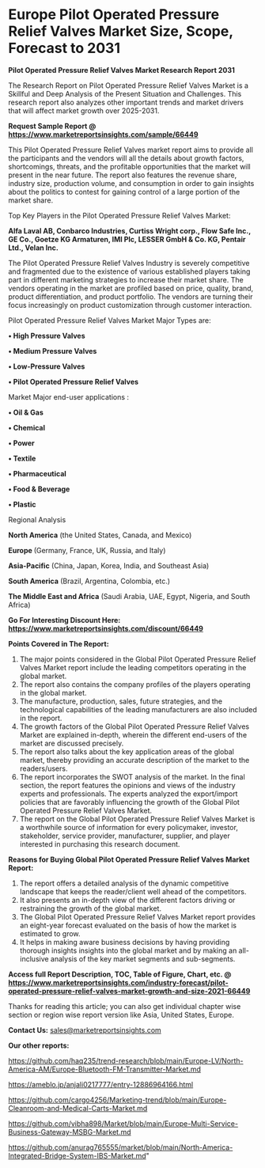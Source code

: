 # Europe Pilot Operated Pressure Relief Valves Market Size, Scope, Forecast to 2031

<strong>Pilot Operated Pressure Relief Valves Market Research Report 2031</strong>

The Research Report on Pilot Operated Pressure Relief Valves Market is a Skillful and Deep Analysis of the Present Situation and Challenges. This research report also analyzes other important trends and market drivers that will affect market growth over 2025-2031.

<strong>Request Sample Report @ <a href=https://www.marketreportsinsights.com/sample/66449>https://www.marketreportsinsights.com/sample/66449</a></strong>

This Pilot Operated Pressure Relief Valves market report aims to provide all the participants and the vendors will all the details about growth factors, shortcomings, threats, and the profitable opportunities that the market will present in the near future. The report also features the revenue share, industry size, production volume, and consumption in order to gain insights about the politics to contest for gaining control of a large portion of the market share.

Top Key Players in the Pilot Operated Pressure Relief Valves Market:

<strong>Alfa Laval AB, Conbarco Industries, Curtiss Wright corp., Flow Safe Inc., GE Co., Goetze KG Armaturen, IMI Plc, LESSER GmbH & Co. KG, Pentair Ltd., Velan Inc.</strong>

The Pilot Operated Pressure Relief Valves Industry is severely competitive and fragmented due to the existence of various established players taking part in different marketing strategies to increase their market share. The vendors operating in the market are profiled based on price, quality, brand, product differentiation, and product portfolio. The vendors are turning their focus increasingly on product customization through customer interaction.

Pilot Operated Pressure Relief Valves Market Major Types are:

<strong>• High Pressure Valves

• Medium Pressure Valves

• Low-Pressure Valves

• Pilot Operated Pressure Relief Valves</strong>

Market Major end-user applications :

<strong>• Oil & Gas

• Chemical

• Power

• Textile

• Pharmaceutical

• Food & Beverage

• Plastic</strong>

Regional Analysis

</u><strong><b>North America</b></strong> (the United States, Canada, and Mexico)

<strong><b>Europe </b></strong>(Germany, France, UK, Russia, and Italy)

<strong><b>Asia-Pacific</b></strong> (China, Japan, Korea, India, and Southeast Asia)

<strong><b>South America</b></strong> (Brazil, Argentina, Colombia, etc.)

<strong><b>The Middle East and Africa</b></strong> (Saudi Arabia, UAE, Egypt, Nigeria, and South Africa)

<strong>Go For Interesting Discount Here: <a href=https://www.marketreportsinsights.com/discount/66449>https://www.marketreportsinsights.com/discount/66449</a></strong>

<strong>Points Covered in The Report:</strong>
<ol>
  <li>The major points considered in the Global Pilot Operated Pressure Relief Valves Market report include the leading competitors operating in the global market.</li>
  <li>The report also contains the company profiles of the players operating in the global market.</li>
  <li>The manufacture, production, sales, future strategies, and the technological capabilities of the leading manufacturers are also included in the report.</li>
  <li>The growth factors of the Global Pilot Operated Pressure Relief Valves Market are explained in-depth, wherein the different end-users of the market are discussed precisely.</li>
  <li>The report also talks about the key application areas of the global market, thereby providing an accurate description of the market to the readers/users.</li>
  <li>The report incorporates the SWOT analysis of the market. In the final section, the report features the opinions and views of the industry experts and professionals. The experts analyzed the export/import policies that are favorably influencing the growth of the Global Pilot Operated Pressure Relief Valves Market.</li>
  <li>The report on the Global Pilot Operated Pressure Relief Valves Market is a worthwhile source of information for every policymaker, investor, stakeholder, service provider, manufacturer, supplier, and player interested in purchasing this research document.</li>
</ol>
<strong>Reasons for Buying Global Pilot Operated Pressure Relief Valves Market Report:</strong>

<ol>
  <li>The report offers a detailed analysis of the dynamic competitive landscape that keeps the reader/client well ahead of the competitors.</li>
  <li>It also presents an in-depth view of the different factors driving or restraining the growth of the global market.</li>
  <li>The Global Pilot Operated Pressure Relief Valves Market report provides an eight-year forecast evaluated on the basis of how the market is estimated to grow.</li>
  <li>It helps in making aware business decisions by having providing thorough insights insights into the global market and by making an all-inclusive analysis of the key market segments and sub-segments.</li>
</ol>
<strong>Access full Report Description, TOC, Table of Figure, Chart, etc. @ <a href=https://www.marketreportsinsights.com/industry-forecast/pilot-operated-pressure-relief-valves-market-growth-and-size-2021-66449>https://www.marketreportsinsights.com/industry-forecast/pilot-operated-pressure-relief-valves-market-growth-and-size-2021-66449</a></strong>


Thanks for reading this article; you can also get individual chapter wise section or region wise report version like Asia, United States, Europe.

<strong>Contact Us:</strong>
sales@marketreportsinsights.com

<strong>Our other reports:</strong>

<a href=https://github.com/haq235/trend-research/blob/main/Europe-LV/North-America-AM/Europe-Bluetooth-FM-Transmitter-Market.md>https://github.com/haq235/trend-research/blob/main/Europe-LV/North-America-AM/Europe-Bluetooth-FM-Transmitter-Market.md</a>

<a href=https://ameblo.jp/anjali0217777/entry-12886964166.html>https://ameblo.jp/anjali0217777/entry-12886964166.html</a>

<a href=https://github.com/cargo4256/Marketing-trend/blob/main/Europe-Cleanroom-and-Medical-Carts-Market.md>https://github.com/cargo4256/Marketing-trend/blob/main/Europe-Cleanroom-and-Medical-Carts-Market.md</a>

<a href=https://github.com/vibha898/Market/blob/main/Europe-Multi-Service-Business-Gateway-MSBG-Market.md>https://github.com/vibha898/Market/blob/main/Europe-Multi-Service-Business-Gateway-MSBG-Market.md</a>

<a href=https://github.com/anurag765555/market/blob/main/North-America-Integrated-Bridge-System-IBS-Market.md>https://github.com/anurag765555/market/blob/main/North-America-Integrated-Bridge-System-IBS-Market.md</a>"
